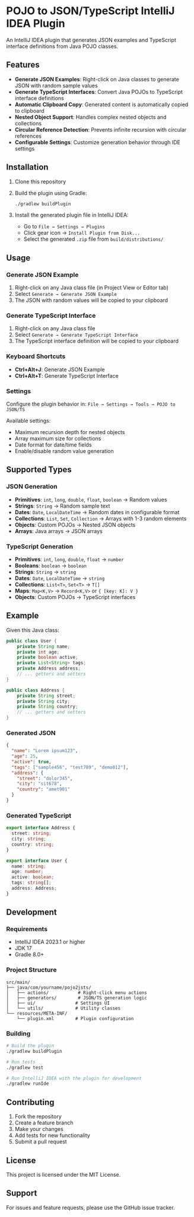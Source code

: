 # POJO to JSON/TypeScript IntelliJ IDEA Plugin

An IntelliJ IDEA plugin that generates JSON examples and TypeScript interface definitions from Java POJO classes.

## Features

- **Generate JSON Examples**: Right-click on Java classes to generate JSON with random sample values
- **Generate TypeScript Interfaces**: Convert Java POJOs to TypeScript interface definitions
- **Automatic Clipboard Copy**: Generated content is automatically copied to clipboard
- **Nested Object Support**: Handles complex nested objects and collections
- **Circular Reference Detection**: Prevents infinite recursion with circular references
- **Configurable Settings**: Customize generation behavior through IDE settings

## Installation

1. Clone this repository
2. Build the plugin using Gradle:

   ```bash
   ./gradlew buildPlugin
   ```

3. Install the generated plugin file in IntelliJ IDEA:
   - Go to `File → Settings → Plugins`
   - Click gear icon → `Install Plugin from Disk...`
   - Select the generated `.zip` file from `build/distributions/`

## Usage

### Generate JSON Example

1. Right-click on any Java class file (in Project View or Editor tab)
2. Select `Generate → Generate JSON Example`
3. The JSON with random values will be copied to your clipboard

### Generate TypeScript Interface

1. Right-click on any Java class file
2. Select `Generate → Generate TypeScript Interface`
3. The TypeScript interface definition will be copied to your clipboard

### Keyboard Shortcuts

- **Ctrl+Alt+J**: Generate JSON Example
- **Ctrl+Alt+T**: Generate TypeScript Interface

### Settings

Configure the plugin behavior in:
`File → Settings → Tools → POJO to JSON/TS`

Available settings:

- Maximum recursion depth for nested objects
- Array maximum size for collections
- Date format for date/time fields
- Enable/disable random value generation

## Supported Types

### JSON Generation

- **Primitives**: `int`, `long`, `double`, `float`, `boolean` → Random values
- **Strings**: `String` → Random sample text
- **Dates**: `Date`, `LocalDateTime` → Random dates in configurable format
- **Collections**: `List`, `Set`, `Collection` → Arrays with 1-3 random elements
- **Objects**: Custom POJOs → Nested JSON objects
- **Arrays**: Java arrays → JSON arrays

### TypeScript Generation

- **Primitives**: `int`, `long`, `double`, `float` → `number`
- **Booleans**: `boolean` → `boolean`
- **Strings**: `String` → `string`
- **Dates**: `Date`, `LocalDateTime` → `string`
- **Collections**: `List<T>`, `Set<T>` → `T[]`
- **Maps**: `Map<K,V>` → `Record<K,V>` or `{ [key: K]: V }`
- **Objects**: Custom POJOs → TypeScript interfaces

## Example

Given this Java class:

```java
public class User {
    private String name;
    private int age;
    private boolean active;
    private List<String> tags;
    private Address address;
    // ... getters and setters
}

public class Address {
    private String street;
    private String city;
    private String country;
    // ... getters and setters
}
```

### Generated JSON

```json
{
  "name": "Lorem ipsum123",
  "age": 25,
  "active": true,
  "tags": ["sample456", "test789", "demo012"],
  "address": {
    "street": "dolor345",
    "city": "sit678",
    "country": "amet901"
  }
}
```

### Generated TypeScript

```typescript
export interface Address {
  street: string;
  city: string;
  country: string;
}

export interface User {
  name: string;
  age: number;
  active: boolean;
  tags: string[];
  address: Address;
}
```

## Development

### Requirements

- IntelliJ IDEA 2023.1 or higher
- JDK 17
- Gradle 8.0+

### Project Structure

```text
src/main/
├── java/com/yourname/pojo2jsts/
│   ├── actions/           # Right-click menu actions
│   ├── generators/        # JSON/TS generation logic
│   ├── ui/               # Settings UI
│   └── utils/            # Utility classes
└── resources/META-INF/
    └── plugin.xml        # Plugin configuration
```

### Building

```bash
# Build the plugin
./gradlew buildPlugin

# Run tests
./gradlew test

# Run IntelliJ IDEA with the plugin for development
./gradlew runIde
```

## Contributing

1. Fork the repository
2. Create a feature branch
3. Make your changes
4. Add tests for new functionality
5. Submit a pull request

## License

This project is licensed under the MIT License.

## Support

For issues and feature requests, please use the GitHub issue tracker.
